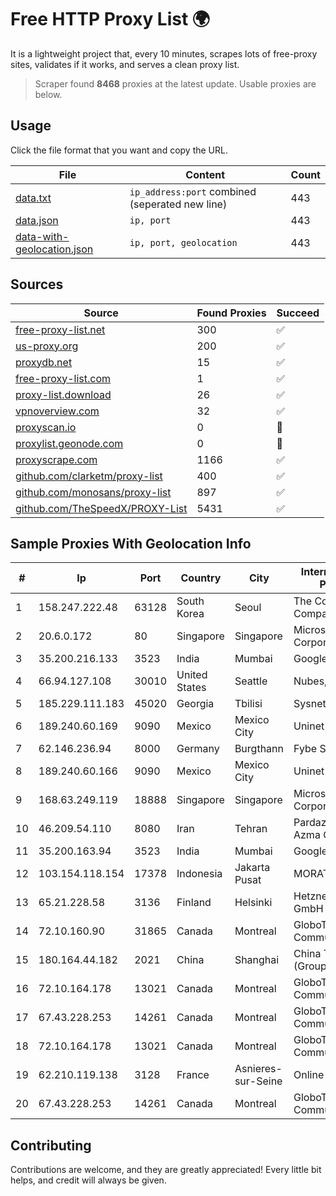
# Free HTTP Proxy List 🌍

It is a lightweight project that, every 10 minutes, scrapes lots of free-proxy sites, validates if it works, and serves a clean proxy list.


> Scraper found **8468** proxies at the latest update. Usable proxies are below.

## Usage

Click the file format that you want and copy the URL.


|File|Content|Count|
|----|-------|-----|
|[data.txt](https://raw.githubusercontent.com/themiralay/Proxy-List-World/master/data.txt)|`ip_address:port` combined (seperated new line)|443|
|[data.json](https://raw.githubusercontent.com/themiralay/Proxy-List-World/master/data.json)|`ip, port`|443|
|[data-with-geolocation.json](https://raw.githubusercontent.com/themiralay/Proxy-List-World/master/data-with-geolocation.json)|`ip, port, geolocation`|443|

## Sources

|Source|Found Proxies|Succeed|
|------|-------------|-------|
|[free-proxy-list.net](https://free-proxy-list.net)|300|✅|
|[us-proxy.org](https://www.us-proxy.org)|200|✅|
|[proxydb.net](http://proxydb.net)|15|✅|
|[free-proxy-list.com](https://free-proxy-list.com/?page=&port=&type%5B%5D=http&type%5B%5D=https&up_time=0&search=Search)|1|✅|
|[proxy-list.download](https://www.proxy-list.download/HTTP)|26|✅|
|[vpnoverview.com](https://vpnoverview.com/privacy/anonymous-browsing/free-proxy-servers)|32|✅|
|[proxyscan.io](https://www.proxyscan.io)|0|🚫|
|[proxylist.geonode.com](https://proxylist.geonode.com/api/proxy-list?limit=300&page=1&sort_by=lastChecked&sort_type=desc&protocols=http,https)|0|🚫|
|[proxyscrape.com](https://api.proxyscrape.com/v2/?request=displayproxies&protocol=http&timeout=10000&country=all&ssl=all&anonymity=all)|1166|✅|
|[github.com/clarketm/proxy-list](https://raw.githubusercontent.com/clarketm/proxy-list/master/proxy-list-raw.txt)|400|✅|
|[github.com/monosans/proxy-list](https://raw.githubusercontent.com/monosans/proxy-list/main/proxies/http.txt)|897|✅|
|[github.com/TheSpeedX/PROXY-List](https://raw.githubusercontent.com/TheSpeedX/PROXY-List/master/http.txt)|5431|✅|


## Sample Proxies With Geolocation Info

|#|Ip|Port|Country|City|Internet Service Provider|
|-|--|----|-------|----|-------------------------|
|1|158.247.222.48|63128|South Korea|Seoul|The Constant Company, LLC|
|2|20.6.0.172|80|Singapore|Singapore|Microsoft Corporation|
|3|35.200.216.133|3523|India|Mumbai|Google LLC|
|4|66.94.127.108|30010|United States|Seattle|Nubes, LLC|
|5|185.229.111.183|45020|Georgia|Tbilisi|Sysnet LLC|
|6|189.240.60.169|9090|Mexico|Mexico City|Uninet S.A. de C.V.|
|7|62.146.236.94|8000|Germany|Burgthann|Fybe Singapore|
|8|189.240.60.166|9090|Mexico|Mexico City|Uninet S.A. de C.V.|
|9|168.63.249.119|18888|Singapore|Singapore|Microsoft Corporation|
|10|46.209.54.110|8080|Iran|Tehran|Pardazeshgar Ray Azma Co. Ltd.|
|11|35.200.163.94|3523|India|Mumbai|Google LLC|
|12|103.154.118.154|17378|Indonesia|Jakarta Pusat|MORATELINDONAP|
|13|65.21.228.58|3136|Finland|Helsinki|Hetzner Online GmbH|
|14|72.10.160.90|31865|Canada|Montreal|GloboTech Communications|
|15|180.164.44.182|2021|China|Shanghai|China Telecom (Group)|
|16|72.10.164.178|13021|Canada|Montreal|GloboTech Communications|
|17|67.43.228.253|14261|Canada|Montreal|GloboTech Communications|
|18|72.10.164.178|13021|Canada|Montreal|GloboTech Communications|
|19|62.210.119.138|3128|France|Asnieres-sur-Seine|Online S.A.S.|
|20|67.43.228.253|14261|Canada|Montreal|GloboTech Communications|



## Contributing

Contributions are welcome, and they are greatly appreciated! Every
little bit helps, and credit will always be given.

